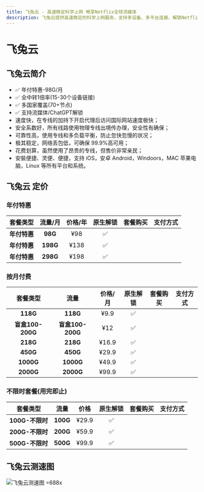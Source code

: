 ```yaml
---
title: 飞兔云 - 高速稳定科学上网 畅享Netflix全球流媒体
description: 飞兔云提供高速稳定的科学上网服务，支持多设备、多平台连接，解锁Netflix、YouTube、迪士尼、HBO Max等全球流媒体。价格亲民，保障隐私安全，专注流媒体加速，畅享无忧观影体验。
---
```


# 飞兔云

<!--@include: ./tip.md-->

<!-- :::tip 飞兔云 六一童趣 × 端午安康 双节同庆!

- 月付、半年付、年付套餐 **85** 折 优惠券 `61@85`
- 特惠套餐 & 一次性套餐除外）

**活动时间：即日起至2025年06月03日23点59分**

:::

<Links
  :items="[
    {
      name: '飞兔云 六一童趣 × 端午安康 双节同庆！',
      desc: '活动时间：即日起至2025年06月03日23点59分',
      link: 'https://itheo.top/feitu',
      rel: 'sponsored noreferrer',
      image: { src: 'https://i.theojs.cn/logo/feitu.webp', alt: '飞兔云logo' }
    }
  ]"
/> -->

## 飞兔云简介 <Pill name="飞兔云官网" link="https://itheo.top/feitu" :image="{ src: 'https://i.theojs.cn/logo/feitu.webp', alt: '飞兔云logo' }" rel="sponsored noreferrer" />

- ✅ 年付特惠-98G/月
- ✅ 全中转1倍率(15-30个设备链接)
- ✅ 多国家覆盖(70+节点)
- ✅ 支持流媒体/ChatGPT解锁
- 速度快，在专线的加持下开启代理后访问国际网站速度极快；
- 安全系数好，所有线路使用物理专线出境传办理，安全性有确保；
- 可靠性高，使用专线和多负载平衡，防止忽快忽慢的状况；
- 极其稳定，网络丢包低，可确保 99.9%高可用；
- 花费划算，虽然使用了昂贵的专线，但售价非常亲民；
- 安裝便捷、灵便、便捷，支持 iOS，安卓 Android，Windoors，MAC 苹果电脑，Linux 等所有平台和系统。

## 飞兔云 定价

### 年付特惠

|   套餐类型   | 流量/月  | 价格/年 | 原生解锁 |                                      套餐购买                                      |                                                                                      支付方式                                                                                      |
| :----------: | :------: | :-----: | :------: | :--------------------------------------------------------------------------------: | :--------------------------------------------------------------------------------------------------------------------------------------------------------------------------------: |
| **年付特惠** | **98G**  |   ¥98   |    ✅    | <Pill name="立即购买" link="https://itheo.top/feitu" rel="sponsored noreferrer" /> | <iconify-icon icon="bi:alipay" style="color: #1677FF;font-size:24px"></iconify-icon> <iconify-icon icon="ri:wechat-pay-fill" style="color: #07C160;font-size:24px"></iconify-icon> |
| **年付特惠** | **198G** |  ¥138   |    ✅    | <Pill name="立即购买" link="https://itheo.top/feitu" rel="sponsored noreferrer" /> | <iconify-icon icon="bi:alipay" style="color: #1677FF;font-size:24px"></iconify-icon> <iconify-icon icon="ri:wechat-pay-fill" style="color: #07C160;font-size:24px"></iconify-icon> |
| **年付特惠** | **298G** |  ¥198   |    ✅    | <Pill name="立即购买" link="https://itheo.top/feitu" rel="sponsored noreferrer" /> | <iconify-icon icon="bi:alipay" style="color: #1677FF;font-size:24px"></iconify-icon> <iconify-icon icon="ri:wechat-pay-fill" style="color: #07C160;font-size:24px"></iconify-icon> |

### 按月付费

|     套餐类型     |       流量       | 价格/月 | 原生解锁 |                                      套餐购买                                      |                                                                                      支付方式                                                                                      |
| :--------------: | :--------------: | :-----: | :------: | :--------------------------------------------------------------------------------: | :--------------------------------------------------------------------------------------------------------------------------------------------------------------------------------: |
|     **118G**     |     **118G**     |  ¥9.9   |    ✅    | <Pill name="立即购买" link="https://itheo.top/feitu" rel="sponsored noreferrer" /> | <iconify-icon icon="bi:alipay" style="color: #1677FF;font-size:24px"></iconify-icon> <iconify-icon icon="ri:wechat-pay-fill" style="color: #07C160;font-size:24px"></iconify-icon> |
| **盲盒100-200G** | **盲盒100-200G** |   ¥12   |    ✅    | <Pill name="立即购买" link="https://itheo.top/feitu" rel="sponsored noreferrer" /> | <iconify-icon icon="bi:alipay" style="color: #1677FF;font-size:24px"></iconify-icon> <iconify-icon icon="ri:wechat-pay-fill" style="color: #07C160;font-size:24px"></iconify-icon> |
|     **218G**     |     **218G**     |  ¥16.9  |    ✅    | <Pill name="立即购买" link="https://itheo.top/feitu" rel="sponsored noreferrer" /> | <iconify-icon icon="bi:alipay" style="color: #1677FF;font-size:24px"></iconify-icon> <iconify-icon icon="ri:wechat-pay-fill" style="color: #07C160;font-size:24px"></iconify-icon> |
|     **450G**     |     **450G**     |  ¥29.9  |    ✅    | <Pill name="立即购买" link="https://itheo.top/feitu" rel="sponsored noreferrer" /> | <iconify-icon icon="bi:alipay" style="color: #1677FF;font-size:24px"></iconify-icon> <iconify-icon icon="ri:wechat-pay-fill" style="color: #07C160;font-size:24px"></iconify-icon> |
|    **1000G**     |    **1000G**     |  ¥49.9  |    ✅    | <Pill name="立即购买" link="https://itheo.top/feitu" rel="sponsored noreferrer" /> | <iconify-icon icon="bi:alipay" style="color: #1677FF;font-size:24px"></iconify-icon> <iconify-icon icon="ri:wechat-pay-fill" style="color: #07C160;font-size:24px"></iconify-icon> |
|    **2000G**     |    **2000G**     |  ¥99.9  |    ✅    | <Pill name="立即购买" link="https://itheo.top/feitu" rel="sponsored noreferrer" /> | <iconify-icon icon="bi:alipay" style="color: #1677FF;font-size:24px"></iconify-icon> <iconify-icon icon="ri:wechat-pay-fill" style="color: #07C160;font-size:24px"></iconify-icon> |

### 不限时套餐(用完即止)

|    套餐类型     |   流量   | 价格  | 原生解锁 |                                      套餐购买                                      |                                                                                      支付方式                                                                                      |
| :-------------: | :------: | :---: | :------: | :--------------------------------------------------------------------------------: | :--------------------------------------------------------------------------------------------------------------------------------------------------------------------------------: |
| **100G-不限时** | **100G** | ¥29.9 |    ✅    | <Pill name="立即购买" link="https://itheo.top/feitu" rel="sponsored noreferrer" /> | <iconify-icon icon="bi:alipay" style="color: #1677FF;font-size:24px"></iconify-icon> <iconify-icon icon="ri:wechat-pay-fill" style="color: #07C160;font-size:24px"></iconify-icon> |
| **200G-不限时** | **200G** | ¥59.9 |    ✅    | <Pill name="立即购买" link="https://itheo.top/feitu" rel="sponsored noreferrer" /> | <iconify-icon icon="bi:alipay" style="color: #1677FF;font-size:24px"></iconify-icon> <iconify-icon icon="ri:wechat-pay-fill" style="color: #07C160;font-size:24px"></iconify-icon> |
| **500G-不限时** | **500G** | ¥99.9 |    ✅    | <Pill name="立即购买" link="https://itheo.top/feitu" rel="sponsored noreferrer" /> | <iconify-icon icon="bi:alipay" style="color: #1677FF;font-size:24px"></iconify-icon> <iconify-icon icon="ri:wechat-pay-fill" style="color: #07C160;font-size:24px"></iconify-icon> |

## 飞兔云测速图

![飞兔云测速图 =688x](https://i.theojs.cn/airport/feitu.webp)
